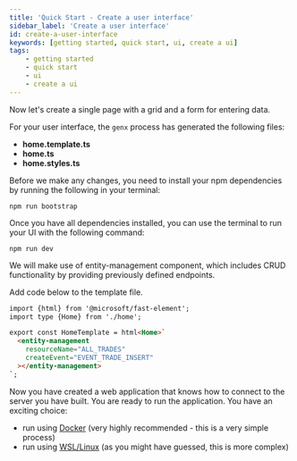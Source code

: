 ```yaml
---
title: 'Quick Start - Create a user interface'
sidebar_label: 'Create a user interface'
id: create-a-user-interface
keywords: [getting started, quick start, ui, create a ui]
tags:
    - getting started
    - quick start
    - ui
    - create a ui
---
```


Now let's create a single page with a grid and a form for entering data.

For your user interface, the `genx` process has generated the following files:

- **home.template.ts**
- **home.ts**
- **home.styles.ts**

Before we make any changes, you need to install your npm dependencies by running the following in your terminal:

```shell title="./client"
npm run bootstrap
```

Once you have all dependencies installed, you can use the terminal to run your UI with the following command:

```shell title="./client"
npm run dev
```

We will make use of entity-management component, which includes CRUD functionality by providing previously defined endpoints.

Add code below to the template file.

```html {5-8} title="home.template.ts"
import {html} from '@microsoft/fast-element';
import type {Home} from './home';

export const HomeTemplate = html<Home>`
  <entity-management
    resourceName="ALL_TRADES"
    createEvent="EVENT_TRADE_INSERT"
  ></entity-management>
`;
```

  
Now you have created a web application that knows how to connect to the server you have built. You are ready to run the application. You have an exciting choice:

- run using [Docker](../../../getting-started/quick-start/run-the-application-docker/) (very highly recommended - this is a very simple process)
- run using [WSL/Linux](../../../getting-started/quick-start/run-the-application/) (as you might have guessed, this is more complex)